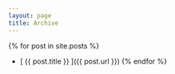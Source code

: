 ```yaml
---
layout: page
title: Archive
---
```



{% for post in site.posts %}
  * [ {{ post.title }} ]({{ post.url }})
{% endfor %}
